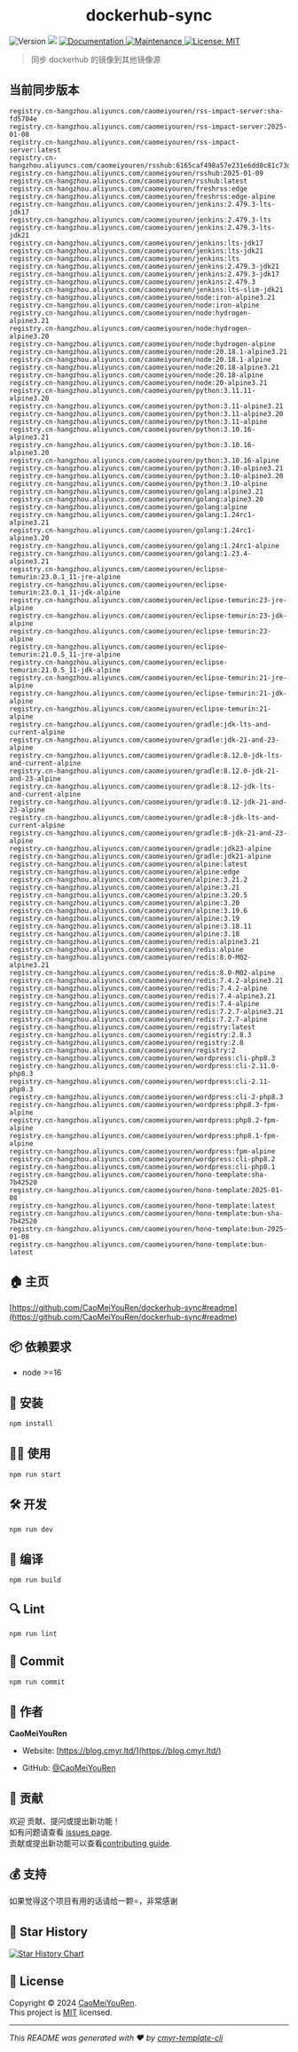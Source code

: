 <h1 align="center">dockerhub-sync </h1>
<p>
  <img alt="Version" src="https://img.shields.io/badge/version-0.1.0-blue.svg?cacheSeconds=2592000" />
  <img src="https://img.shields.io/badge/node-%3E%3D16-blue.svg" />
  <a href="https://github.com/CaoMeiYouRen/dockerhub-sync#readme" target="_blank">
    <img alt="Documentation" src="https://img.shields.io/badge/documentation-yes-brightgreen.svg" />
  </a>
  <a href="https://github.com/CaoMeiYouRen/dockerhub-sync/graphs/commit-activity" target="_blank">
    <img alt="Maintenance" src="https://img.shields.io/badge/Maintained%3F-yes-green.svg" />
  </a>
  <a href="https://github.com/CaoMeiYouRen/dockerhub-sync/blob/master/LICENSE" target="_blank">
    <img alt="License: MIT" src="https://img.shields.io/github/license/CaoMeiYouRen/dockerhub-sync?color=yellow" />
  </a>
</p>


> 同步 dockerhub 的镜像到其他镜像源

## 当前同步版本

<!-- DOCKER_START -->
```
registry.cn-hangzhou.aliyuncs.com/caomeiyouren/rss-impact-server:sha-fd5704e
registry.cn-hangzhou.aliyuncs.com/caomeiyouren/rss-impact-server:2025-01-08
registry.cn-hangzhou.aliyuncs.com/caomeiyouren/rss-impact-server:latest
registry.cn-hangzhou.aliyuncs.com/caomeiyouren/rsshub:6165caf498a57e231e6dd0c81c73d1eb885830b4
registry.cn-hangzhou.aliyuncs.com/caomeiyouren/rsshub:2025-01-09
registry.cn-hangzhou.aliyuncs.com/caomeiyouren/rsshub:latest
registry.cn-hangzhou.aliyuncs.com/caomeiyouren/freshrss:edge
registry.cn-hangzhou.aliyuncs.com/caomeiyouren/freshrss:edge-alpine
registry.cn-hangzhou.aliyuncs.com/caomeiyouren/jenkins:2.479.3-lts-jdk17
registry.cn-hangzhou.aliyuncs.com/caomeiyouren/jenkins:2.479.3-lts
registry.cn-hangzhou.aliyuncs.com/caomeiyouren/jenkins:2.479.3-lts-jdk21
registry.cn-hangzhou.aliyuncs.com/caomeiyouren/jenkins:lts-jdk17
registry.cn-hangzhou.aliyuncs.com/caomeiyouren/jenkins:lts-jdk21
registry.cn-hangzhou.aliyuncs.com/caomeiyouren/jenkins:lts
registry.cn-hangzhou.aliyuncs.com/caomeiyouren/jenkins:2.479.3-jdk21
registry.cn-hangzhou.aliyuncs.com/caomeiyouren/jenkins:2.479.3-jdk17
registry.cn-hangzhou.aliyuncs.com/caomeiyouren/jenkins:2.479.3
registry.cn-hangzhou.aliyuncs.com/caomeiyouren/jenkins:lts-slim-jdk21
registry.cn-hangzhou.aliyuncs.com/caomeiyouren/node:iron-alpine3.21
registry.cn-hangzhou.aliyuncs.com/caomeiyouren/node:iron-alpine
registry.cn-hangzhou.aliyuncs.com/caomeiyouren/node:hydrogen-alpine3.21
registry.cn-hangzhou.aliyuncs.com/caomeiyouren/node:hydrogen-alpine3.20
registry.cn-hangzhou.aliyuncs.com/caomeiyouren/node:hydrogen-alpine
registry.cn-hangzhou.aliyuncs.com/caomeiyouren/node:20.18.1-alpine3.21
registry.cn-hangzhou.aliyuncs.com/caomeiyouren/node:20.18.1-alpine
registry.cn-hangzhou.aliyuncs.com/caomeiyouren/node:20.18-alpine3.21
registry.cn-hangzhou.aliyuncs.com/caomeiyouren/node:20.18-alpine
registry.cn-hangzhou.aliyuncs.com/caomeiyouren/node:20-alpine3.21
registry.cn-hangzhou.aliyuncs.com/caomeiyouren/python:3.11.11-alpine3.20
registry.cn-hangzhou.aliyuncs.com/caomeiyouren/python:3.11-alpine3.21
registry.cn-hangzhou.aliyuncs.com/caomeiyouren/python:3.11-alpine3.20
registry.cn-hangzhou.aliyuncs.com/caomeiyouren/python:3.11-alpine
registry.cn-hangzhou.aliyuncs.com/caomeiyouren/python:3.10.16-alpine3.21
registry.cn-hangzhou.aliyuncs.com/caomeiyouren/python:3.10.16-alpine3.20
registry.cn-hangzhou.aliyuncs.com/caomeiyouren/python:3.10.16-alpine
registry.cn-hangzhou.aliyuncs.com/caomeiyouren/python:3.10-alpine3.21
registry.cn-hangzhou.aliyuncs.com/caomeiyouren/python:3.10-alpine3.20
registry.cn-hangzhou.aliyuncs.com/caomeiyouren/python:3.10-alpine
registry.cn-hangzhou.aliyuncs.com/caomeiyouren/golang:alpine3.21
registry.cn-hangzhou.aliyuncs.com/caomeiyouren/golang:alpine3.20
registry.cn-hangzhou.aliyuncs.com/caomeiyouren/golang:alpine
registry.cn-hangzhou.aliyuncs.com/caomeiyouren/golang:1.24rc1-alpine3.21
registry.cn-hangzhou.aliyuncs.com/caomeiyouren/golang:1.24rc1-alpine3.20
registry.cn-hangzhou.aliyuncs.com/caomeiyouren/golang:1.24rc1-alpine
registry.cn-hangzhou.aliyuncs.com/caomeiyouren/golang:1.23.4-alpine3.21
registry.cn-hangzhou.aliyuncs.com/caomeiyouren/eclipse-temurin:23.0.1_11-jre-alpine
registry.cn-hangzhou.aliyuncs.com/caomeiyouren/eclipse-temurin:23.0.1_11-jdk-alpine
registry.cn-hangzhou.aliyuncs.com/caomeiyouren/eclipse-temurin:23-jre-alpine
registry.cn-hangzhou.aliyuncs.com/caomeiyouren/eclipse-temurin:23-jdk-alpine
registry.cn-hangzhou.aliyuncs.com/caomeiyouren/eclipse-temurin:23-alpine
registry.cn-hangzhou.aliyuncs.com/caomeiyouren/eclipse-temurin:21.0.5_11-jre-alpine
registry.cn-hangzhou.aliyuncs.com/caomeiyouren/eclipse-temurin:21.0.5_11-jdk-alpine
registry.cn-hangzhou.aliyuncs.com/caomeiyouren/eclipse-temurin:21-jre-alpine
registry.cn-hangzhou.aliyuncs.com/caomeiyouren/eclipse-temurin:21-jdk-alpine
registry.cn-hangzhou.aliyuncs.com/caomeiyouren/eclipse-temurin:21-alpine
registry.cn-hangzhou.aliyuncs.com/caomeiyouren/gradle:jdk-lts-and-current-alpine
registry.cn-hangzhou.aliyuncs.com/caomeiyouren/gradle:jdk-21-and-23-alpine
registry.cn-hangzhou.aliyuncs.com/caomeiyouren/gradle:8.12.0-jdk-lts-and-current-alpine
registry.cn-hangzhou.aliyuncs.com/caomeiyouren/gradle:8.12.0-jdk-21-and-23-alpine
registry.cn-hangzhou.aliyuncs.com/caomeiyouren/gradle:8.12-jdk-lts-and-current-alpine
registry.cn-hangzhou.aliyuncs.com/caomeiyouren/gradle:8.12-jdk-21-and-23-alpine
registry.cn-hangzhou.aliyuncs.com/caomeiyouren/gradle:8-jdk-lts-and-current-alpine
registry.cn-hangzhou.aliyuncs.com/caomeiyouren/gradle:8-jdk-21-and-23-alpine
registry.cn-hangzhou.aliyuncs.com/caomeiyouren/gradle:jdk23-alpine
registry.cn-hangzhou.aliyuncs.com/caomeiyouren/gradle:jdk21-alpine
registry.cn-hangzhou.aliyuncs.com/caomeiyouren/alpine:latest
registry.cn-hangzhou.aliyuncs.com/caomeiyouren/alpine:edge
registry.cn-hangzhou.aliyuncs.com/caomeiyouren/alpine:3.21.2
registry.cn-hangzhou.aliyuncs.com/caomeiyouren/alpine:3.21
registry.cn-hangzhou.aliyuncs.com/caomeiyouren/alpine:3.20.5
registry.cn-hangzhou.aliyuncs.com/caomeiyouren/alpine:3.20
registry.cn-hangzhou.aliyuncs.com/caomeiyouren/alpine:3.19.6
registry.cn-hangzhou.aliyuncs.com/caomeiyouren/alpine:3.19
registry.cn-hangzhou.aliyuncs.com/caomeiyouren/alpine:3.18.11
registry.cn-hangzhou.aliyuncs.com/caomeiyouren/alpine:3.18
registry.cn-hangzhou.aliyuncs.com/caomeiyouren/redis:alpine3.21
registry.cn-hangzhou.aliyuncs.com/caomeiyouren/redis:alpine
registry.cn-hangzhou.aliyuncs.com/caomeiyouren/redis:8.0-M02-alpine3.21
registry.cn-hangzhou.aliyuncs.com/caomeiyouren/redis:8.0-M02-alpine
registry.cn-hangzhou.aliyuncs.com/caomeiyouren/redis:7.4.2-alpine3.21
registry.cn-hangzhou.aliyuncs.com/caomeiyouren/redis:7.4.2-alpine
registry.cn-hangzhou.aliyuncs.com/caomeiyouren/redis:7.4-alpine3.21
registry.cn-hangzhou.aliyuncs.com/caomeiyouren/redis:7.4-alpine
registry.cn-hangzhou.aliyuncs.com/caomeiyouren/redis:7.2.7-alpine3.21
registry.cn-hangzhou.aliyuncs.com/caomeiyouren/redis:7.2.7-alpine
registry.cn-hangzhou.aliyuncs.com/caomeiyouren/registry:latest
registry.cn-hangzhou.aliyuncs.com/caomeiyouren/registry:2.8.3
registry.cn-hangzhou.aliyuncs.com/caomeiyouren/registry:2.8
registry.cn-hangzhou.aliyuncs.com/caomeiyouren/registry:2
registry.cn-hangzhou.aliyuncs.com/caomeiyouren/wordpress:cli-php8.3
registry.cn-hangzhou.aliyuncs.com/caomeiyouren/wordpress:cli-2.11.0-php8.3
registry.cn-hangzhou.aliyuncs.com/caomeiyouren/wordpress:cli-2.11-php8.3
registry.cn-hangzhou.aliyuncs.com/caomeiyouren/wordpress:cli-2-php8.3
registry.cn-hangzhou.aliyuncs.com/caomeiyouren/wordpress:php8.3-fpm-alpine
registry.cn-hangzhou.aliyuncs.com/caomeiyouren/wordpress:php8.2-fpm-alpine
registry.cn-hangzhou.aliyuncs.com/caomeiyouren/wordpress:php8.1-fpm-alpine
registry.cn-hangzhou.aliyuncs.com/caomeiyouren/wordpress:fpm-alpine
registry.cn-hangzhou.aliyuncs.com/caomeiyouren/wordpress:cli-php8.2
registry.cn-hangzhou.aliyuncs.com/caomeiyouren/wordpress:cli-php8.1
registry.cn-hangzhou.aliyuncs.com/caomeiyouren/hono-template:sha-7b42520
registry.cn-hangzhou.aliyuncs.com/caomeiyouren/hono-template:2025-01-08
registry.cn-hangzhou.aliyuncs.com/caomeiyouren/hono-template:latest
registry.cn-hangzhou.aliyuncs.com/caomeiyouren/hono-template:bun-sha-7b42520
registry.cn-hangzhou.aliyuncs.com/caomeiyouren/hono-template:bun-2025-01-08
registry.cn-hangzhou.aliyuncs.com/caomeiyouren/hono-template:bun-latest
```
<!-- DOCKER_END -->

## 🏠 主页

[https://github.com/CaoMeiYouRen/dockerhub-sync#readme](https://github.com/CaoMeiYouRen/dockerhub-sync#readme)


## 📦 依赖要求


- node >=16

## 🚀 安装

```sh
npm install
```

## 👨‍💻 使用

```sh
npm run start
```

## 🛠️ 开发

```sh
npm run dev
```

## 🔧 编译

```sh
npm run build
```

## 🔍 Lint

```sh
npm run lint
```

## 💾 Commit

```sh
npm run commit
```


## 👤 作者


**CaoMeiYouRen**

* Website: [https://blog.cmyr.ltd/](https://blog.cmyr.ltd/)

* GitHub: [@CaoMeiYouRen](https://github.com/CaoMeiYouRen)


## 🤝 贡献

欢迎 贡献、提问或提出新功能！<br />如有问题请查看 [issues page](https://github.com/CaoMeiYouRen/dockerhub-sync/issues). <br/>贡献或提出新功能可以查看[contributing guide](https://github.com/CaoMeiYouRen/dockerhub-sync/blob/master/CONTRIBUTING.md).

## 💰 支持

如果觉得这个项目有用的话请给一颗⭐️，非常感谢

## 🌟 Star History

[![Star History Chart](https://api.star-history.com/svg?repos=CaoMeiYouRen/dockerhub-sync&type=Date)](https://star-history.com/#CaoMeiYouRen/dockerhub-sync&Date)

## 📝 License

Copyright © 2024 [CaoMeiYouRen](https://github.com/CaoMeiYouRen).<br />
This project is [MIT](https://github.com/CaoMeiYouRen/dockerhub-sync/blob/master/LICENSE) licensed.

***
_This README was generated with ❤️ by [cmyr-template-cli](https://github.com/CaoMeiYouRen/cmyr-template-cli)_
